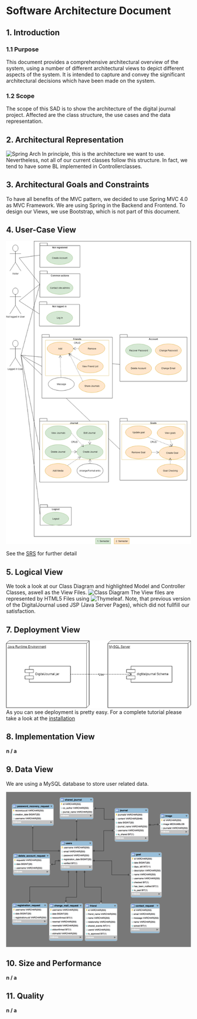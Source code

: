 # Software Architecture Document
## 1. Introduction
### 1.1 Purpose
This document provides a comprehensive architectural overview of the system, using a number of different architectural views to depict different aspects of the system. It is intended to capture and convey the significant architectural decisions which have been made on the system.

### 1.2 Scope
The scope of this SAD is to show the architecture of the digital journal project. Affected are the class structure, the use cases and the data representation.

## 2. Architectural Representation
![Spring Arch](images/ArchitectureSpringMVC.PNG)
In principle, this is the architecture we want to use. Nevertheless, not all of our current classes follow this structure. In fact, we tend to have some BL implemented in Controllerclasses.

## 3. Architectural Goals and Constraints
To have all benefits of the MVC pattern, we decided to use Spring MVC 4.0 as MVC Framework. We are using Spring in the Backend and Frontend. To design our Views, we use Bootstrap, which is not part of this document.

## 4. User-Case View
![UCD](images/UCD.png)

See the [SRS](documentation.md) for further detail

## 5. Logical View
We took a look at our Class Diagram and highlighted Model and Controller Classes, aswell as the View Files.
![Class Diagram](images/class_diagramm_full.png)
The View files are represented by HTML5 Files using ![Thymeleaf](https://www.thymeleaf.org/). Note, that previous version of the DigitalJournal used JSP (Java Server Pages), which did not fullfill our satisfaction.


## 7. Deployment View
![DeploymentView](images/DeploymentView.png)
As you can see deployment is pretty easy. For a complete tutorial please take a look at the [installation](https://github.com/Toaster996/softwareengineering/blob/master/documentation/Installation.md)

## 8. Implementation View

**n / a**

## 9. Data View
We are using a MySQL database to store user related data.
 
![DB-Model](images/DB_Diagram.PNG)

## 10. Size and Performance 

**n / a**

## 11. Quality 

**n / a**
